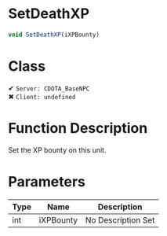 # SetDeathXP
```js
void SetDeathXP(iXPBounty)
```
# Class
✔ `Server: CDOTA_BaseNPC`  
✖ `Client: undefined`  

# Function Description
Set the XP bounty on this unit.
# Parameters
Type|Name|Description
--|--|--
int|iXPBounty|No Description Set
